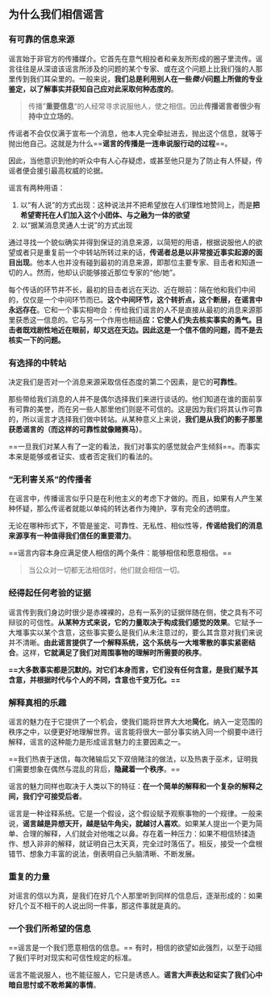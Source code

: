 
## 为什么我们相信谣言

###  有可靠的信息来源

谣言始于非官方的传播媒介。它首先在意气相投者和亲友所形成的圈子里流传。谣言往往是从深谙该谣言所涉及的问题的某个专家、或在这个问题上比我们强的人那里传到我们耳朵里的。一般来说，**我们总是利用别人在一些*微小*问题上所做的专业鉴定，以了解事实并获知自己应对此采取何种态度的**。

> 传播”**重要信息**“的人经常寻求说服他人，使之相信。因此**传播谣言者很少有持中立立场的**。

传谣者不会仅仅满于宣布一个消息，他本人完全牵扯进去，抛出这个信息，就等于抛出他自己。这就是为什么==**谣言的传播是一连串说服行动的过程**==。

因此，当他意识到他的听众中有人心存疑虑，或甚至他只是为了防止有人怀疑，传谣者便会援引最高权威的论据。

谣言有两种用语：

1. 以“有人说”的方式出现：这种说法并不把希望放在人们理性地赞同上，而是**把希望寄托在人们加入这个小团体、与之融为一体的欲望**
2. 以“据某消息灵通人士说”的方式出现

通过寻找一个貌似确实并得到保证的消息来源，以简短的用语，根据说服他人的欲望或者只是重复前一个中转站所转过来的话，**传谣者总是以非常接近事实起源的面目出现**。他本人也并没有碰到最初的消息来源，即那位主要专家、目击者和知道一切的人。然而，他却认识能够接近那位专家的“他/她”。

每个传话的环节并不长，最初的目击者远在天边、近在眼前：隔在他和我们中间的，仅仅是一个中间环节而已。**这个中间环节，这个转折点，这个断层，在谣言中永远存在**。它和一个事实相吻合：传给我们谣言的人不是直接从最初的消息来源那里获悉这一信息的。它与另一个作用也相适**应：它使人们失去核实事实的勇气。目击者既戏剧性地近在眼前，却又远在天边。因此这是一个信不信的问题，而不是去核实一下的问题。**

### 有选择的中转站

决定我们是否对一个消息来源采取信任态度的第二个因素，是它的**可靠性**。

那些带给我们消息的人并不是偶尔选择我们来进行谈话的。他们知道在谁的面前享有可靠的美誉，而在另一些人那里他们则是不可信的。这是因为我们将其认作可靠的，所以谣言才选择我们做中转站。从某种意义上来说，**我们是从我们的影子那里获悉谣言的（而这样的可靠性就像赌赛马）**。

==一旦我们对某人有了一定的看法，我们对事实的感觉就会产生倾斜==。而事实本来是能够或者证实、或者否定我们的看法的。

### “无利害关系”的传播者

在谣言中，传播谣言似乎只是在利他主义的考虑下才做的。而且，如果有人产生某种怀疑，那么传谣者就能以单纯的转达者作为掩护，享有完全的透明度。

无论在哪种形式下，不管是鉴定、可靠性、无私性、相似性等，**传谣给我们的消息来源享有一种值得我们信任的重要潜力**。

==谣言内容本身应满足使人相信的两个条件：能够相信和愿意相信。==

> 当公众对一切都无法相信时，他们就会相信一切。

### 经得起任何考验的证据

谣言传到我们身边时很少是赤裸裸的，总有一系列的证据伴随在侧，使之具有不可辩驳的可信性。**从某种方式来说，它的力量取决于构成我们感觉的效果**。它赋予一大堆事实以某个含意，这些事实要么是我们从未注意过的，要么其含意对我们来说并不清晰。**由此谣言提供了一个解释系统，这个系统与一大堆零散的事实紧密结合**。这样，**它就满足了我们对周围事物的理解时所需要的秩序**。

**==大多数事实都是沉默的。对它们本身而言，它们没有任何含意，是我们赋予其含意，并根据时代与个人的不同，含意也千变万化。==**

### 解释真相的乐趣

谣言的魅力在于它提供了一个机会，使我们能将世界大大地**简化**，纳入一定范围的秩序之中，以便更好地理解世界。谣言能将很大一部分事实纳入同一个纲要中进行解释，谣言的这种能力是形成谣言魅力的主要因素之一。

==我们热衷于迷信，每次赌输后又下双倍赌注的做法，以及热衷于巫术，证明我们需要想象在偶然与混乱的背后，**隐藏着一个秩序**。==

谣言的魅力同样也取决于人类以下的特征：**在一个简单的解释和一个复杂的解释之间，我们宁可接受后者**。

谣言是一种诠释系统。它是一个假设，这个假设赋予观察事物的一个规律。一般来说，**谣言越是异想天开，越是钻牛角尖，就越讨人喜欢**。如果某人提出一个更为简单、合理的解释，人们就会对他嗤之以鼻。存在着一种压力：如果不相信矫揉造作、想入非非的解释，就证明自己太天真，完全过时落伍了。相反，接受一个盘根错节、想象力丰富的说法，倒表明自己头脑清晰、不断发展。

### 重复的力量

对谣言的信以为真，是我们在好几个人那里听到同样的信息后，逐渐形成的：如果好几个互不相干的人说出同一件事，那这件事就是真的。

### 一个我们所希望的信息

==谣言是一个我们愿意相信的信息。== 有时，相信的欲望如此强烈，以至于动摇了我们平时对现实和可信性规定的标准。

谣言不能说服人，也不能征服人，它只是诱惑人。**谣言大声表达和证实了我们心中暗自思忖或不敢希冀的事情**。